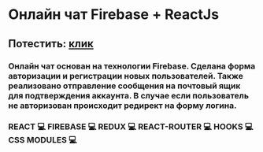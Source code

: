 # Онлайн чат Firebase + ReactJs
## Потестить: [клик](https://dnotrad.github.io/chat/)
### Онлайн чат основан на технологии Firebase. Сделана форма авторизации и регистрации новых пользователей. Также реализовано отправление сообщения на почтовый ящик для подтверждения аккаунта. В случае если пользователь не авторизован происходит редирект на форму логина.
### REACT 💻 FIREBASE 💻 REDUX 💻 REACT-ROUTER 💻 HOOKS 💻 CSS MODULES 💻
